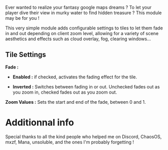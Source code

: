 Ever wanted to realize your fantasy google maps dreams ? To let your player dive their view in murky water to find hidden treasure ? This module may be for you !

This very simple module adds configurable settings to tiles to let them fade in and out depending on client zoom level, allowing for a variety of scene aesthetics and effects such as cloud overlay, fog, clearing windows...

## Tile Settings

**Fade :**
- **Enabled :** if checked, activates the fading effect for the tile.

- **Inverted :** Switches between fading in or out. Unchecked fades out as you zoom in, checked fades out as you zoom out.

**Zoom Values :** Sets the start and end of the fade, between 0 and 1.

# Additionnal info

Special thanks to all the kind people who helped me on Discord, ChaosOS, mxzf, Mana, unsoluble, and the ones I'm probably forgetting !
